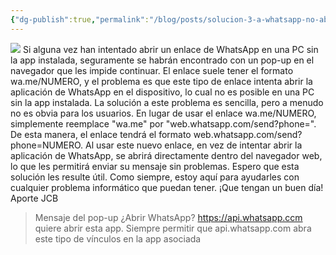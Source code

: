 ```yaml
---
{"dg-publish":true,"permalink":"/blog/posts/solucion-3-a-whatsapp-no-abre-en-la-web-2-c-abre-un-popup-para-abrir-la-app/"}
---
```


[
![](../fetched_images\AVvXsEhk_83FgF-G0LoG-4TKRVIEwp9hNI-9Dy7ZTt07hYbJD-xvl7eCJMQc_TzAbS1JpfbrbiUGh6HgtgHVkwMkgZFBatYZ7wY6L_gL6Zu_jSU2SxRLJbAh3QuUpnQCoBjcImaLqZSwww8UUB_IcyBsnE9qrKYzTyV3B_GBynVDdI4BPbFu9cq0O-LZCZGRcxQ=w320-h208)](https://blogger.googleusercontent.com/img/a/AVvXsEhk_83FgF-G0LoG-4TKRVIEwp9hNI-9Dy7ZTt07hYbJD-xvl7eCJMQc_TzAbS1JpfbrbiUGh6HgtgHVkwMkgZFBatYZ7wY6L_gL6Zu_jSU2SxRLJbAh3QuUpnQCoBjcImaLqZSwww8UUB_IcyBsnE9qrKYzTyV3B_GBynVDdI4BPbFu9cq0O-LZCZGRcxQ)
Si alguna vez han intentado abrir un enlace de WhatsApp en una PC sin la
      app instalada, seguramente se habrán encontrado con un pop\-up en el
      navegador que les impide continuar. 
El enlace suele tener el formato wa.me/NUMERO, y el problema es que este tipo
  de enlace intenta abrir la aplicación de WhatsApp en el dispositivo, lo cual
  no es posible en una PC sin la app instalada.
La solución a este problema es sencilla, pero a menudo no es obvia para
      los usuarios. En lugar de usar el enlace wa.me/NUMERO, simplemente
      reemplace "wa.me" por "web.whatsapp.com/send?phone=". De esta manera, el
      enlace tendrá el formato web.whatsapp.com/send?phone=NUMERO.
Al usar este nuevo enlace, en vez de intentar abrir la aplicación de
      WhatsApp, se abrirá directamente dentro del navegador web, lo que les
      permitirá enviar su mensaje sin problemas.
Espero que esta solución les resulte útil. Como siempre, estoy aquí para
      ayudarles con cualquier problema informático que puedan tener. ¡Que tengan
      un buen día\!
Aporte JCB 
> Mensaje del pop\-up
¿Abrir WhatsApp?
https://api.whatsapp.ccm quiere abrir esta app.
Siempre permitir que api.whatsapp.com abra este tipo de vínculos en la app asociada
